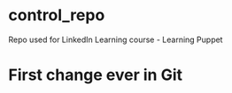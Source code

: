 # control_repo
Repo used for LinkedIn Learning course - Learning Puppet

# First change ever in Git
